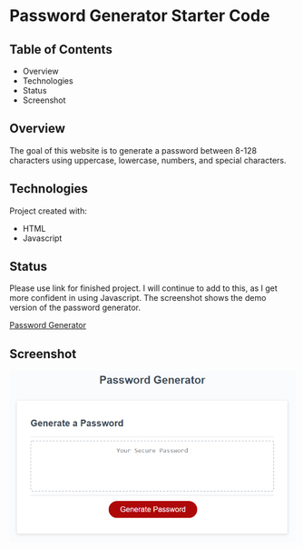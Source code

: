 # Password Generator Starter Code


## Table of Contents
* Overview
* Technologies
* Status
* Screenshot

## Overview
The goal of this website is to generate a password between 8-128 characters using uppercase, lowercase, numbers, and special characters.

## Technologies
Project created with:
* HTML
* Javascript

## Status
Please use link for finished project. I will continue to add to this, as I get more confident in using Javascript. The screenshot shows the demo version of the password generator.

[Password Generator](https://achung92.github.io/password-generator/)

## Screenshot

![screenshot](develop/images/password-demo.png)
